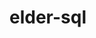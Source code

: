 # elder-sql

<!--
npm run biome:check
npm run version.minor.alph
npm run build
npm run test
git tag vX.X.X && git push origin --tags
npm publish --tag beta
npm publish
-->
